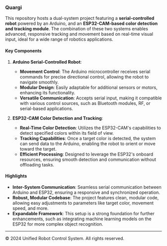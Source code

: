 ### Quargi

This repository hosts a dual-system project featuring a **serial-controlled robot** powered by an Arduino, and an **ESP32-CAM-based color detection and tracking module**. The combination of these two systems enables advanced, responsive tracking and movement based on real-time visual input, ideal for a wide range of robotics applications.

#### Key Components

1. **Arduino Serial-Controlled Robot**:
   - **Movement Control**: The Arduino microcontroller receives serial commands for precise directional control, allowing the robot to navigate smoothly.
   - **Modular Design**: Easily adaptable for additional sensors or motors, enhancing its functionality.
   - **Versatile Communication**: Accepts serial input, making it compatible with various control sources, such as Bluetooth modules, RF, or serial-based applications.

2. **ESP32-CAM Color Detection and Tracking**:
   - **Real-Time Color Detection**: Utilizes the ESP32-CAM's capabilities to detect specified colors within its field of view.
   - **Tracking Capabilities**: Once a target color is detected, the system can send data to the Arduino, enabling the robot to orient or move toward the target.
   - **Efficient Processing**: Designed to leverage the ESP32's onboard resources, ensuring smooth detection and communication without offloading tasks.

#### Highlights
- **Inter-System Communication**: Seamless serial communication between Arduino and ESP32, ensuring a responsive and synchronized operation.
- **Robust, Modular Codebase**: The project features clean, modular code, allowing easy adjustments to parameters like target color, movement speed, and more.
- **Expandable Framework**: This setup is a strong foundation for further enhancements, such as integrating machine learning models on the ESP32 for more complex object recognition.

---
© 2024 Unified Robot Control System. All rights reserved.
